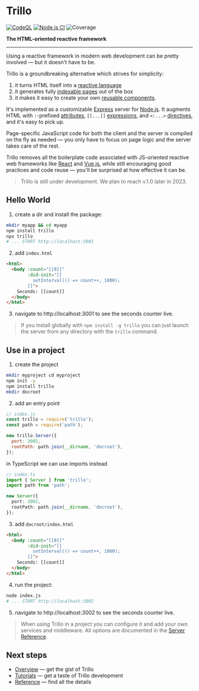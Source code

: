 # Trillo

[![CodeQL](https://github.com/trillojs/trillo/actions/workflows/codeql.yml/badge.svg)](https://github.com/trillojs/trillo/actions/workflows/codeql.yml)
[![Node.js CI](https://github.com/trillojs/trillo/actions/workflows/node.js.yml/badge.svg)](https://github.com/trillojs/trillo/actions/workflows/node.js.yml)
![Coverage](https://github.com/trillojs/trillo/raw/main/res/coverage-badge-230912.svg)

**The HTML-oriented reactive framework**

---

Using a reactive framework in modern web development can be pretty involved &mdash;&nbsp;but&nbsp;it&nbsp;doesn't&nbsp;have&nbsp;to&nbsp;be.

Trillo is a groundbreaking alternative which strives for simplicity:

1. it turns HTML itself into a [reactive language](https://trillojs.gitbook.io/docs/topics/reactivity)
2. it generates fully [indexable pages](https://trillojs.gitbook.io/docs/topics/indexability) out of the box
3. it makes it easy to create your own [reusable components](https://trillojs.gitbook.io/docs/topics/reusability).

It's implemented as a customizable [Express](https://expressjs.com/) server for [Node.js](https://nodejs.org/). It augments HTML with `:`-prefixed [attributes](https://trillojs.gitbook.io/docs/reference/language#values), `[[...]]` [expressions](https://trillojs.gitbook.io/docs/reference/language#expressions), and `<:...>` [directives](https://trillojs.gitbook.io/docs/reference/preprocessor), and it's easy to pick up.

Page-specific JavaScript code for both the client and the server is  compiled on the fly as needed &mdash; you only have to focus on page logic and the server takes care of the rest.

Trillo removes all the boilerplate code associated with JS-oriented reactive web frameworks like [React](https://react.dev/) and [Vue.js](https://vuejs.org/), while still encouraging good practices and code reuse &mdash; you'll be surprised at how effective it can be.

> Trillo is still under development. We plan to reach v.1.0 later in 2023.

## Hello World

1. create a dir and install the package:

```sh
mkdir myapp && cd myapp
npm install trillo
npx trillo
# ... START http://localhost:3001
```

2. add `index.html`

```html
<html>
  <body :count="[[0]]"
        :did-init="[[
          setInterval(() => count++, 1000);
        ]]">
    Seconds: [[count]]
  </body>
</html>
```

3. navigate to http://localhost:3001 to see the seconds counter live.

> If you install globally with `npm install -g trillo` you can just launch the server from any directory with the `trillo` command.

## Use in a project

1. create the project

```sh
mkdir myproject cd myproject
npm init -y
npm install trillo
mkdir docroot
```

2. add an entry point

```js
// index.js
const trillo = require('trillo');
const path = require('path');

new trillo.Server({
  port: 3002,
  rootPath: path.join(__dirname, 'docroot'),
});
```

in TypeScript we can use imports instead

```ts
// index.ts
import { Server } from 'trillo';
import path from 'path';

new Server({
  port: 3002,
  rootPath: path.join(__dirname, 'docroot'),
});
```

3. add `docroot/index.html`

```html
<html>
  <body :count="[[0]]"
        :did-init="[[
          setInterval(() => count++, 1000);
        ]]">
    Seconds: [[count]]
  </body>
</html>
```

4. run the project:

```sh
node index.js
# ... START http://localhost:3002
```

5. navigate to http://localhost:3002 to see the seconds counter live.

> When using Trillo in a project you can configure it and add your own services and middleware. All options are documented in the [Server Reference](https://trillo.org/docs/reference/server).

## Next steps

* [Overview](https://trillojs.gitbook.io/docs/overview) &mdash; get the gist of Trillo
* [Tutorials](https://trillojs.gitbook.io/docs/tutorials) &mdash; get a taste of Trillo development
* [Reference](https://trillojs.gitbook.io/docs/reference) &mdash; find all the details
